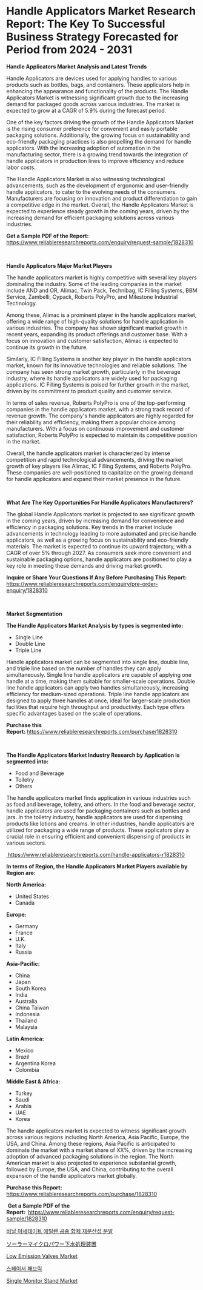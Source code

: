<p><h1>Handle Applicators Market Research Report: The Key To Successful Business Strategy Forecasted for Period from 2024 - 2031</h1></p><p><strong>Handle Applicators Market Analysis and Latest Trends</strong></p>
<p><p>Handle Applicators are devices used for applying handles to various products such as bottles, bags, and containers. These applicators help in enhancing the appearance and functionality of the products. The Handle Applicators Market is witnessing significant growth due to the increasing demand for packaged goods across various industries. The market is expected to grow at a CAGR of 5.9% during the forecast period.</p><p>One of the key factors driving the growth of the Handle Applicators Market is the rising consumer preference for convenient and easily portable packaging solutions. Additionally, the growing focus on sustainability and eco-friendly packaging practices is also propelling the demand for handle applicators. With the increasing adoption of automation in the manufacturing sector, there is a growing trend towards the integration of handle applicators in production lines to improve efficiency and reduce labor costs.</p><p>The Handle Applicators Market is also witnessing technological advancements, such as the development of ergonomic and user-friendly handle applicators, to cater to the evolving needs of the consumers. Manufacturers are focusing on innovation and product differentiation to gain a competitive edge in the market. Overall, the Handle Applicators Market is expected to experience steady growth in the coming years, driven by the increasing demand for efficient packaging solutions across various industries.</p></p>
<p><strong>Get a Sample PDF of the Report:&nbsp;</strong> <a href="https://www.reliableresearchreports.com/enquiry/request-sample/1828310">https://www.reliableresearchreports.com/enquiry/request-sample/1828310</a></p>
<p>&nbsp;</p>
<p><strong>Handle Applicators Major Market Players</strong></p>
<p><p>The handle applicators market is highly competitive with several key players dominating the industry. Some of the leading companies in the market include AND and OR, Alimac, Twin Pack, Technibag, IC Filling Systems, BBM Service, Zambelli, Cypack, Roberts PolyPro, and Milestone Industrial Technology.</p><p>Among these, Alimac is a prominent player in the handle applicators market, offering a wide range of high-quality solutions for handle application in various industries. The company has shown significant market growth in recent years, expanding its product offerings and customer base. With a focus on innovation and customer satisfaction, Alimac is expected to continue its growth in the future.</p><p>Similarly, IC Filling Systems is another key player in the handle applicators market, known for its innovative technologies and reliable solutions. The company has seen strong market growth, particularly in the beverage industry, where its handle applicators are widely used for packaging applications. IC Filling Systems is poised for further growth in the market, driven by its commitment to product quality and customer service.</p><p>In terms of sales revenue, Roberts PolyPro is one of the top-performing companies in the handle applicators market, with a strong track record of revenue growth. The company's handle applicators are highly regarded for their reliability and efficiency, making them a popular choice among manufacturers. With a focus on continuous improvement and customer satisfaction, Roberts PolyPro is expected to maintain its competitive position in the market.</p><p>Overall, the handle applicators market is characterized by intense competition and rapid technological advancements, driving the market growth of key players like Alimac, IC Filling Systems, and Roberts PolyPro. These companies are well-positioned to capitalize on the growing demand for handle applicators and expand their market presence in the future.</p></p>
<p>&nbsp;</p>
<p><strong>What Are The Key Opportunities For Handle Applicators Manufacturers?</strong></p>
<p><p>The global Handle Applicators market is projected to see significant growth in the coming years, driven by increasing demand for convenience and efficiency in packaging solutions. Key trends in the market include advancements in technology leading to more automated and precise handle applicators, as well as a growing focus on sustainability and eco-friendly materials. The market is expected to continue its upward trajectory, with a CAGR of over 5% through 2027. As consumers seek more convenient and sustainable packaging options, handle applicators are positioned to play a key role in meeting these demands and driving market growth.</p></p>
<p><strong>Inquire or Share Your Questions If Any Before Purchasing This Report:</strong> <a href="https://www.reliableresearchreports.com/enquiry/pre-order-enquiry/1828310">https://www.reliableresearchreports.com/enquiry/pre-order-enquiry/1828310</a></p>
<p>&nbsp;</p>
<p><strong>Market Segmentation</strong></p>
<p><strong>The Handle Applicators Market Analysis by types is segmented into:</strong></p>
<p><ul><li>Single Line</li><li>Double Line</li><li>Triple Line</li></ul></p>
<p><p>Handle applicators market can be segmented into single line, double line, and triple line based on the number of handles they can apply simultaneously. Single line handle applicators are capable of applying one handle at a time, making them suitable for smaller-scale operations. Double line handle applicators can apply two handles simultaneously, increasing efficiency for medium-sized operations. Triple line handle applicators are designed to apply three handles at once, ideal for larger-scale production facilities that require high throughput and productivity. Each type offers specific advantages based on the scale of operations.</p></p>
<p><strong>Purchase this Report:&nbsp;</strong><a href="https://www.reliableresearchreports.com/purchase/1828310">https://www.reliableresearchreports.com/purchase/1828310</a></p>
<p>&nbsp;</p>
<p><strong>The Handle Applicators Market Industry Research by Application is segmented into:</strong></p>
<p><ul><li>Food and Beverage</li><li>Toiletry</li><li>Others</li></ul></p>
<p><p>The handle applicators market finds application in various industries such as food and beverage, toiletry, and others. In the food and beverage sector, handle applicators are used for packaging containers such as bottles and jars. In the toiletry industry, handle applicators are used for dispensing products like lotions and creams. In other industries, handle applicators are utilized for packaging a wide range of products. These applicators play a crucial role in ensuring efficient and convenient dispensing of products in various sectors.</p></p>
<p><a href="https://www.reliableresearchreports.com/handle-applicators-r1828310">&nbsp;https://www.reliableresearchreports.com/handle-applicators-r1828310</a></p>
<p><strong>In terms of Region, the Handle Applicators Market Players available by Region are:</strong></p>
<p>
    <p> <strong> North America: </strong>
        <ul>
            <li>United States</li>
            <li>Canada</li>
        </ul>
        </p> 
    <p> <strong> Europe: </strong>
        <ul>
            <li>Germany</li>
            <li>France</li>
            <li>U.K.</li>
            <li>Italy</li>
            <li>Russia</li>
        </ul>
        </p> 
    <p> <strong> Asia-Pacific: </strong>
        <ul>
            <li>China</li>
            <li>Japan</li>
            <li>South Korea</li>
            <li>India</li>
            <li>Australia</li>
            <li>China Taiwan</li>
            <li>Indonesia</li>
            <li>Thailand</li>
            <li>Malaysia</li>
        </ul>
        </p> 
    <p> <strong> Latin America: </strong>
        <ul>
            <li>Mexico</li>
            <li>Brazil</li>
            <li>Argentina Korea</li>
            <li>Colombia</li>
        </ul>
        </p> 
    <p> <strong> Middle East & Africa: </strong>
        <ul>
            <li>Turkey</li>
            <li>Saudi</li>
            <li>Arabia</li>
            <li>UAE</li>
            <li>Korea</li>
        </ul>
    </p>
    </p>
<p><p>The handle applicators market is expected to witness significant growth across various regions including North America, Asia Pacific, Europe, the USA, and China. Among these regions, Asia Pacific is anticipated to dominate the market with a market share of XX%, driven by the increasing adoption of advanced packaging solutions in the region. The North American market is also projected to experience substantial growth, followed by Europe, the USA, and China, contributing to the overall expansion of the handle applicators market globally.</p></p>
<p><strong>Purchase this Report: </strong><a href="https://www.reliableresearchreports.com/purchase/1828310">https://www.reliableresearchreports.com/purchase/1828310</a></p>
<p>&nbsp;<strong>Get a Sample PDF of the Report:&nbsp;&nbsp;</strong><a href="https://www.reliableresearchreports.com/enquiry/request-sample/1828310">https://www.reliableresearchreports.com/enquiry/request-sample/1828310</a></p>
<p><strong></strong></p>
<p><p><a href="https://github.com/sarassiksa/Market-Research-Report-List-1/blob/main/1842776175993.md">비닐 아세테이트 에틸렌 공중 합체 재분산성 분말</a></p><p><a href="https://github.com/LizaHeller2023/Market-Research-Report-List-1/blob/main/1492386163499.md">ソーラーマイクロパワー下水処理装置</a></p><p><a href="https://github.com/fkhcgcyl33/Market-Research-Report-List-1/blob/main/low-emission-valves-market.md">Low Emission Valves Market</a></p><p><a href="https://github.com/LoganRew1964/Market-Research-Report-List-1/blob/main/2789694175994.md">스페이서 패브릭</a></p><p><a href="https://github.com/yazulaeha/Market-Research-Report-List-1/blob/main/single-monitor-stand-market.md">Single Monitor Stand Market</a></p></p>